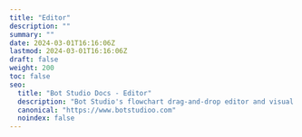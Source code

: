 ```yaml
---
title: "Editor"
description: ""
summary: ""
date: 2024-03-01T16:16:06Z
lastmod: 2024-03-01T16:16:06Z
draft: false
weight: 200
toc: false
seo:
  title: "Bot Studio Docs - Editor"
  description: "Bot Studio's flowchart drag-and-drop editor and visual editor allow you to create robots without coding or using JSON language. Click here to learn more."
  canonical: "https://www.botstudioo.com"
  noindex: false
---
```

